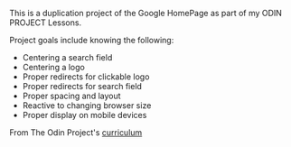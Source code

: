 This is a duplication project of the Google HomePage as part of my ODIN PROJECT Lessons.

Project goals include knowing the following:

- Centering a search field
- Centering a logo
- Proper redirects for clickable logo
- Proper redirects for search field
- Proper spacing and layout
- Reactive to changing browser size
- Proper display on mobile devices

From The Odin Project's [curriculum](http://www.theodinproject.com/web-development-101/html-css) 